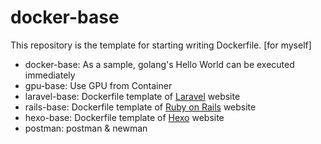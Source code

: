 # docker-base

This repository is the template for starting writing Dockerfile. [for myself]

* docker-base: As a sample, golang's Hello World can be executed immediately
* gpu-base: Use GPU from Container
* laravel-base: Dockerfile template of [Laravel](http://laravel.jp/) website
* rails-base: Dockerfile template of [Ruby on Rails](https://rubyonrails.org/) website
* hexo-base: Dockerfile template of [Hexo](https://hexo.io/) website
* postman: postman & newman

